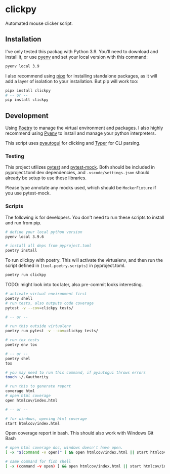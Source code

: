 # clickpy

Automated mouse clicker script.

## Installation

I've only tested this packag with Python 3.9. You'll need to download and install it, or use [pyenv][2] and set your local version with this command:

```bash
pyenv local 3.9
```

I also recommend using [pipx][7] for installing standalone packages, as it will add a layer of isolation to your installation. But pip will work too:

```bash
pipx install clickpy
# -- or --
pip install clickpy
```

## Development

Using [Poetry][1] to manage the virtual environment and packages. I also highly recommend using [Pyenv][2] to install and manage your python interpreters.

This script uses [pyautogui][3] for clicking and [Typer][4] for CLI parsing.

### Testing

This project utilizes [pytest][5] and [pytest-mock][6]. Both should be included in pyproject.toml dev dependencies, and `.vscode/settings.json` should already be setup to use these libraries.

Please type annotate any mocks used, which should be `MockerFixture` if you use pytest-mock.

### Scripts

The following is for developers. You don't need to run these scripts to install and run from pip.

```bash
# define your local python version
pyenv local 3.9.6
```

```bash
# install all deps from pyproject.toml
poetry install
```

To run clickpy with poetry. This will activate the virtualenv, and then run the script defined in `[tool.poetry.scripts]` in pyproject.toml.

```bash
poetry run clickpy
```

TODO: might look into tox later, also pre-commit looks interesting.

```bash
# activate virtual environment first
poetry shell
# run tests, also outputs code coverage
pytest -v --cov=clickpy tests/

# -- or --

# run this outside virtualenv
poetry run pytest -v --cov=clickpy tests/
```

```bash
# run tox tests
poetry env tox

# -- or --
poetry shel
tox

# you may need to run this command, if pyautogui throws errors
touch ~/.Xauthority
```

```bash
# run this to generate report
coverage html
# open html coverage
open htmlcov/index.html

# -- or --

# for windows, opening html coverage
start htmlcov/index.html
```

Open coverage report in bash. This should also work with Windows Git Bash

```bash
# open html coverage doc, windows doesn't have open.
[ -x "$(command -v open)" ] && open htmlcov/index.html || start htmlcov/index.html
```

```sh
# same command for fish shell
[ -x (command -v open) ] && open htmlcov/index.html || start htmlcov/index.html
```

[1]: https://github.com/python-poetry/poetry
[2]: https://github.com/pyenv/pyenv
[3]: https://github.com/asweigart/pyautogui
[4]: https://github.com/tiangolo/typer
[5]: https://github.com/pytest-dev/pytest
[6]: https://github.com/pytest-dev/pytest-mock
[7]: https://github.com/pypa/pipx
